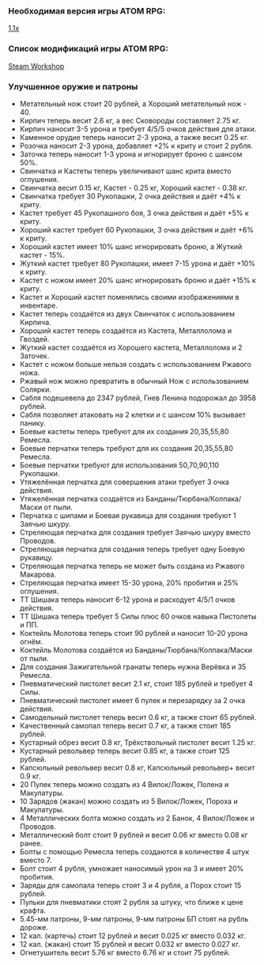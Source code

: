 ### Необходимая версия игры ATOM RPG:
[1.1x](https://store.steampowered.com/app/552620)

### Список модификаций игры ATOM RPG:
[Steam Workshop](https://steamcommunity.com/app/552620/workshop)

### Улучшенное оружие и патроны
- Метательный нож стоит 20 рублей, а Хороший метательный нож - 40.
- Кирпич теперь весит 2.6 кг, а вес Сковороды составляет 2.75 кг.
- Кирпич наносит 3-5 урона и требует 4/5/5 очков действия для атаки.
- Каменное орудие теперь наносит 2-3 урона, а также весит 0.25 кг.
- Розочка наносит 2-3 урона, добавляет +2% к криту и стоит 2 рубля.
- Заточка теперь наносит 1-3 урона и игнорирует броню с шансом 50%.
- Свинчатка и Кастеты теперь увеличивают шанс крита вместо оглушения.
- Свинчатка весит 0.15 кг, Кастет - 0.25 кг, Хороший кастет - 0.38 кг.
- Свинчатка требует 30 Рукопашки, 2 очка действия и даёт +4% к криту.
- Кастет требует 45 Рукопашного боя, 3 очка действия и даёт +5% к криту.
- Хороший кастет требует 60 Рукопашки, 3 очка действия и даёт +6% к криту.
- Хороший кастет имеет 10% шанс игнорировать броню, а Жуткий кастет - 15%.
- Жуткий кастет требует 80 Рукопашки, имеет 7-15 урона и даёт +10% к криту.
- Кастет с ножом имеет 20% шанс игнорировать броню и даёт +15% к криту.
- Кастет и Хороший кастет поменялись своими изображениями в инвентаре.
- Кастет теперь создаётся из двух Свинчаток с использованием Кирпича.
- Хороший кастет теперь создаётся из Кастета, Металлолома и Гвоздей.
- Жуткий кастет создаётся из Хорошего кастета, Металлолома и 2 Заточек.
- Кастет с ножом больше нельзя создать с использованием Ржавого ножа.
- Ржавый нож можно превратить в обычный Нож с использованием Солярки.
- Сабля подешевела до 2347 рублей, Гнев Ленина подорожал до 3958 рублей.
- Сабля позволяет атаковать на 2 клетки и с шансом 10% вызывает панику.
- Боевые кастеты теперь требуют для их создания 20,35,55,80 Ремесла.
- Боевые перчатки теперь требуют для их создания 20,35,55,80 Ремесла.
- Боевые перчатки требуют для использования 50,70,90,110 Рукопашки.
- Утяжелённая перчатка для совершения атаки требует 3 очка действия.
- Утяжелённая перчатка создаётся из Банданы/Тюрбана/Колпака/Маски от пыли.
- Перчатка с шипами и Боевая рукавица для создания требуют 1 Заячью шкуру.
- Стреляющая перчатка для создания требует Заячью шкуру вместо Проводов.
- Стреляющая перчатка для создания теперь требует одну Боевую рукавицу.
- Стреляющая перчатка теперь не может быть создана из Ржавого Макарова.
- Стреляющая перчатка имеет 15-30 урона, 20% пробития и 25% оглушения.
- ТТ Шишака теперь наносит 6-12 урона и расходует 4/5/1 очков действия.
- ТТ Шишака теперь требует 5 Силы плюс 60 очков навыка Пистолеты и ПП.
- Коктейль Молотова теперь стоит 90 рублей и наносит 10-20 урона огнём.
- Коктейль Молотова создаётся из Банданы/Тюрбана/Колпака/Маски от пыли.
- Для создания Зажигательной гранаты теперь нужна Верёвка и 35 Ремесла.
- Пневматический пистолет весит 2.1 кг, стоит 185 рублей и требует 4 Силы.
- Пневматический пистолет имеет 6 пулек и перезарядку за 2 очка действия.
- Самодельный пистолет теперь весит 0.6 кг, а также стоит 65 рублей.
- Качественный самопал теперь весит 0.7 кг, а также стоит 185 рублей.
- Кустарный обрез весит 0.8 кг, Трёхствольный пистолет весит 1.25 кг.
- Кустарный револьвер теперь весит 0.85 кг, а также стоит 125 рублей.
- Капсюльный револьвер весит 0.8 кг, Капсюльный револьвер+ весит 0.9 кг.
- 20 Пулек теперь можно создать из 4 Вилок/Ложек, Полена и Макулатуры.
- 10 Зарядов (жакан) можно создать из 5 Вилок/Ложек, Пороха и Макулатуры.
- 4 Металлических болта можно создать из 2 Банок, 4 Вилок/Ложек и Проводов.
- Металлический болт стоит 9 рублей и весит 0.06 кг вместо 0.08 кг ранее.
- Болты с помощью Ремесла теперь создаются в количестве 4 штук вместо 7.
- Болт стоит 4 рубля, умножает наносимый урон на 3 и имеет 20% пробития.
- Заряды для самопала теперь стоят 3 и 4 рубля, а Порох стоит 15 рублей.
- Пульки для пневматики стоят 2 рубля за штуку, что ближе к цене крафта.
- 5.45-мм патроны, 9-мм патроны, 9-мм патроны БП стоят на рубль дороже.
- 12 кал. (картечь) стоит 12 рублей и весит 0.025 кг вместо 0.032 кг.
- 12 кал. (жакан) стоит 15 рублей и весит 0.032 кг вместо 0.027 кг.
- Огнетушитель весит 5.76 кг вместо 6.76 кг и стоит 75 рублей.